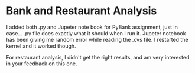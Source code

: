 # Bank and Restaurant Analysis
I added both .py and Jupeter note book for PyBank assignment, just in case... .py file does exactly what it should when I run it.  Jupeter notebook has been giving me random error while reading the .cvs file.  I restarted the kernel and it worked though.

For restaurant analysis, I didn't get the right results, and am very interested in your feedback on this one.
